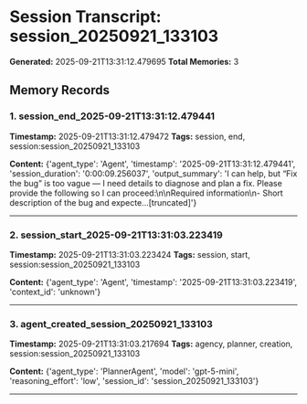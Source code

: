 # Session Transcript: session_20250921_133103

**Generated:** 2025-09-21T13:31:12.479695
**Total Memories:** 3

## Memory Records

### 1. session_end_2025-09-21T13:31:12.479441

**Timestamp:** 2025-09-21T13:31:12.479472
**Tags:** session, end, session:session_20250921_133103

**Content:** {'agent_type': 'Agent', 'timestamp': '2025-09-21T13:31:12.479441', 'session_duration': '0:00:09.256037', 'output_summary': 'I can help, but “Fix the bug” is too vague — I need details to diagnose and plan a fix. Please provide the following so I can proceed:\n\nRequired information\n- Short description of the bug and expecte...[truncated]'}

---

### 2. session_start_2025-09-21T13:31:03.223419

**Timestamp:** 2025-09-21T13:31:03.223424
**Tags:** session, start, session:session_20250921_133103

**Content:** {'agent_type': 'Agent', 'timestamp': '2025-09-21T13:31:03.223419', 'context_id': 'unknown'}

---

### 3. agent_created_session_20250921_133103

**Timestamp:** 2025-09-21T13:31:03.217694
**Tags:** agency, planner, creation, session:session_20250921_133103

**Content:** {'agent_type': 'PlannerAgent', 'model': 'gpt-5-mini', 'reasoning_effort': 'low', 'session_id': 'session_20250921_133103'}

---

